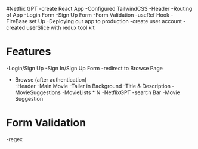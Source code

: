 #Netflix GPT
-create React App
-Configured TailwindCSS
-Header
-Routing of App
-Login Form
-Sign Up Form
-Form Validation
-useRef Hook 
-FireBase set Up
-Deploying our app to production
-create user account
-created userSlice with redux tool kit

# Features
-Login/Sign Up
   -Sign In/Sign Up Form
   -redirect to Browse Page
- Browse (after authentication)  
       -Header
       -Main Movie
           -Tailer in Background
           -Title & Description
           -MovieSuggestions
              -MovieLists * N
-NetflixGPT
  -search Bar
  -Movie Suggestion


# Form Validation
  -regex

